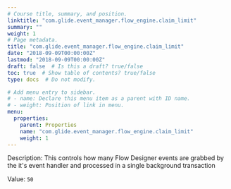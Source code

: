 ```yaml
---
# Course title, summary, and position.
linktitle: "com.glide.event_manager.flow_engine.claim_limit"
summary: ""
weight: 1
# Page metadata.
title: "com.glide.event_manager.flow_engine.claim_limit"
date: "2018-09-09T00:00:00Z"
lastmod: "2018-09-09T00:00:00Z"
draft: false  # Is this a draft? true/false
toc: true  # Show table of contents? true/false
type: docs  # Do not modify.

# Add menu entry to sidebar.
# - name: Declare this menu item as a parent with ID name.
# - weight: Position of link in menu.
menu:
  properties:
    parent: Properties
    name: "com.glide.event_manager.flow_engine.claim_limit"
    weight: 1
---
```


Description: This controls how many Flow Designer events are grabbed by the it's event handler and processed in a single background transaction


Value: `50`